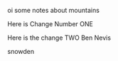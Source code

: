 oi  some notes about mountains

Here is Change Number ONE


Here is the change TWO   Ben Nevis


snowden



